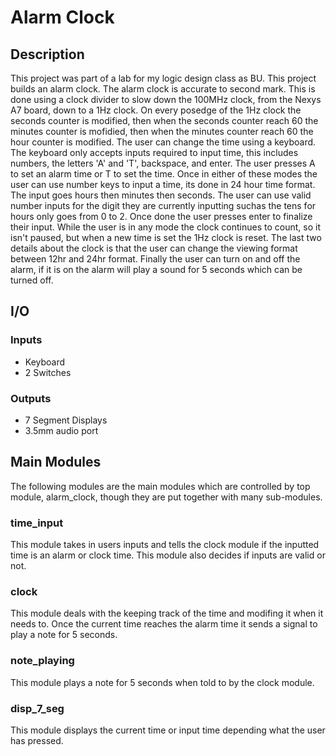# Alarm Clock

## Description
This project was part of a lab for my logic design class as BU. This project builds an alarm clock. The alarm clock is accurate to second mark. This is done using a clock divider to slow down the 100MHz clock, from the Nexys A7 board, down to a 1Hz clock. On every posedge of the 1Hz clock the seconds counter is modified, then when the seconds counter reach 60 the minutes counter is mofidied, then when the minutes counter reach 60 the hour counter is modified. The user can change the time using a keyboard. The keyboard only accepts inputs required to input time, this includes numbers, the letters 'A' and 'T', backspace, and enter. The user presses A to set an alarm time or T to set the time. Once in either of these modes the user can use number keys to input a time, its done in 24 hour time format. The input goes hours then minutes then seconds. The user can use valid number inputs for the digit they are currently inputting suchas the tens for hours only goes from 0 to 2. Once done the user presses enter to finalize their input. While the user is in any mode the clock continues to count, so it isn't paused, but when a new time is set the 1Hz clock is reset. The last two details about the clock is that the user can change the viewing format between 12hr and 24hr format. Finally the user can turn on and off the alarm, if it is on the alarm will play a sound for 5 seconds which can be turned off.

## I/O
### Inputs
- Keyboard
- 2 Switches

### Outputs
- 7 Segment Displays
- 3.5mm audio port

## Main Modules
The following modules are the main modules which are controlled by top module, alarm_clock, though they are put together with many sub-modules.

### time_input
This module takes in users inputs and tells the clock module if the inputted time is an alarm or clock time. This module also decides if inputs are valid or not.

### clock
This module deals with the keeping track of the time and modifing it when it needs to. Once the current time reaches the alarm time it sends a signal to play a note for 5 seconds.

### note_playing
This module plays a note for 5 seconds when told to by the clock module.

### disp_7_seg
This module displays the current time or input time depending what the user has pressed.
